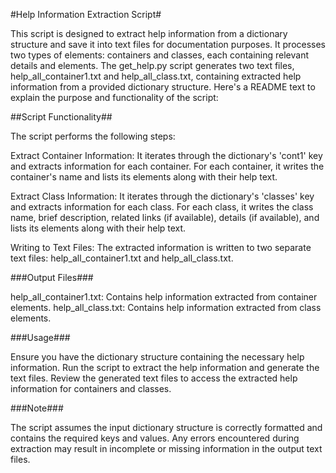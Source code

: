 #Help Information Extraction Script#

This script is designed to extract help information from a dictionary structure and save it into text files for documentation purposes. It processes two types of elements: containers and classes, each containing relevant details and elements.
The get_help.py script generates two text files, help_all_container1.txt and help_all_class.txt, containing extracted help information from a provided dictionary structure. Here's a README text to explain the purpose and functionality of the script:

##Script Functionality##

The script performs the following steps:

Extract Container Information: It iterates through the dictionary's 'cont1' key and extracts information for each container. For each container, it writes the container's name and lists its elements along with their help text.

Extract Class Information: It iterates through the dictionary's 'classes' key and extracts information for each class. For each class, it writes the class name, brief description, related links (if available), details (if available), and lists its elements along with their help text.

Writing to Text Files: The extracted information is written to two separate text files: help_all_container1.txt and help_all_class.txt.

###Output Files###

help_all_container1.txt: Contains help information extracted from container elements.
help_all_class.txt: Contains help information extracted from class elements.

###Usage###

Ensure you have the dictionary structure containing the necessary help information.
Run the script to extract the help information and generate the text files.
Review the generated text files to access the extracted help information for containers and classes.

###Note###

The script assumes the input dictionary structure is correctly formatted and contains the required keys and values.
Any errors encountered during extraction may result in incomplete or missing information in the output text files.
